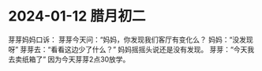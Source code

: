 # 2024-01-12 腊月初二

芽芽妈妈口诉：
芽芽今天问：“妈妈，你发现我们客厅有变化么？
妈妈：“没发现呀”
芽芽去：“看看这边少了什么？”
妈妈摇摇头说还是没有发现。
芽芽：“今天我去卖纸箱了”
因为今天芽芽2点30放学。
